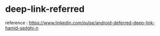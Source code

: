 # deep-link-referred
reference : https://www.linkedin.com/pulse/android-deferred-deep-link-hamid-sedghi-n
